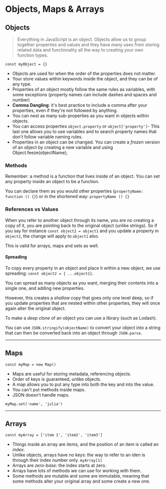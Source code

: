 # Objects, Maps & Arrays

## Objects

> Everything in JavaScript is an object. Objects allow us to group together properties and values and they have many uses from storing related data and functionality all the way to creating your own function types.

`const myObject = {}`

- Objects are used for when the order of the properties does not matter.
- Your store values within keywords inside the object, and they can be of any type.
- Properties of an object mostly follow the same rules as variables, with some exceptions (property names can include dashes and spaces and number)
- **Comma Dangling**: it's best practice to include a comma after your properties, even if they're not followed by anything.
- You can nest as many sub-properties as you want in objects within objects.
- You can access properties `object.property` or `object['property']`- This last one allows you to use variables and to search property names that don't follow variable naming rules.
- Properties in an object can be changed. You can create a _frozen_ version of an object by creating a new variable and using Object.feeze(objectName);

### Methods

Remember: a method is a function that lives inside of an object. You can set any property inside an object to be a function.

You can declare them as you would other properties (`propertyName: function () {}`) or in the shortened way: `propertyName () {}`

### References vs Values

When you refer to another object through its name, you are no creating a copy of it, you are pointing back to the original object (unlike strings). So if you say for instance `const object2 = object1` and you update a property in `object2`, the change will apply to `object1` also.

This is valid for arrays, maps and sets as well.

#### Spreading

To copy every property in an object and place it within a new object, we use spreading: `const object2 = { ...object1}`.

You can spread as many objects as you want, merging their contents into a single one, and adding new properties.

However, this creates a _shallow copy_ that goes only one level deep, so if you update properties that are nested within other properties, they will once again alter the original object.

To make a _deep clone_ of an object you can use a library (such as Lodash).

You can use `JSON.stringify(objectName)` to convert your object into a string that can then be converted back into an object through `JSON.parse`.

---

## Maps

`const myMap = new Map()`

- Maps are useful for storing metadata, referencing objects.
- Order of keys is guaranteed, unlike objects.
- A map allows you to put any type into both the key and into the value.
- You can't put methods inside maps.
- JSON doesn't handle maps.

`myMap.set('name', 'julia')`

---

## Arrays

`const myArray = ['item 1', 'item2', 'item3']`

- Things inside an array are _items_, and the position of an item is called an _index_.
- Unlike objects, arrays have no keys: the way to refer to an iden is through their index number only. `myArray[1]`
- Arrays are _zero-base_: the index starts at zero.
- Arrays have lots of methods we can use for working with them.
- Some methods are mutable and some are immutable, meaning that some methods alter your original array and some create a new one.

